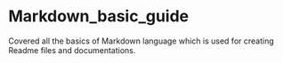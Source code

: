 # Markdown_basic_guide
Covered all the basics of Markdown language which is used for creating Readme files and documentations.
